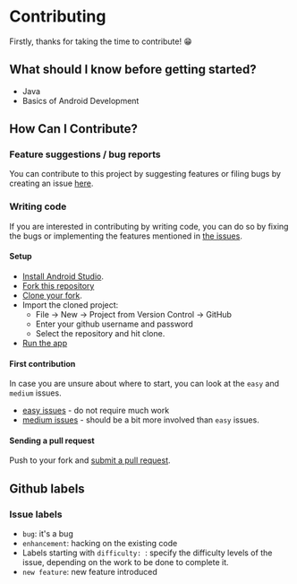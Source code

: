 
# Contributing

Firstly, thanks for taking the time to contribute! :grin:

## What should I know before getting started?
- Java
- Basics of Android Development

## How Can I Contribute?
### Feature suggestions / bug reports
You can contribute to this project by suggesting features or filing bugs by creating an issue [here](https://github.com/IdeaTrackerPlus/IdeaTrackerPlus/issues/new).
### Writing code
If you are interested in contributing by writing code, you can do so by fixing the bugs or implementing the features mentioned in [the issues](https://github.com/IdeaTrackerPlus/IdeaTrackerPlus/issues).  
#### Setup
 - [Install Android Studio](https://developer.android.com/studio/install.html).
 - [Fork this repository](https://help.github.com/articles/fork-a-repo/)
 - [Clone your fork](https://help.github.com/articles/cloning-a-repository/).
 - Import the cloned project:
   - File -> New -> Project from Version Control -> GitHub
   - Enter your github username and password
   - Select the repository and hit clone.
 - [Run the app](https://developer.android.com/training/basics/firstapp/running-app.html)
#### First contribution
In case you are unsure about where to start, you can look at the `easy` and `medium` issues.
- [easy issues](https://github.com/IdeaTrackerPlus/IdeaTrackerPlus/issues?q=is%3Aopen+is%3Aissue+label%3A%22difficulty%3A+easy%22) - do not require much work
- [medium issues](https://github.com/IdeaTrackerPlus/IdeaTrackerPlus/issues?q=is%3Aissue+is%3Aopen+label%3A%22difficulty%3A+medium%22) - should be a bit more involved than `easy` issues.

#### Sending a pull request
Push to your fork and [submit a pull request](https://github.com/IdeaTrackerPlus/IdeaTrackerPlus/compare/). 

## Github labels
### Issue labels
- `bug`: it's a bug
- `enhancement`: hacking on the existing code
- Labels starting with `difficulty: `: specify the difficulty levels of the issue, depending on the work to be done to complete it.
- `new feature`: new feature introduced
